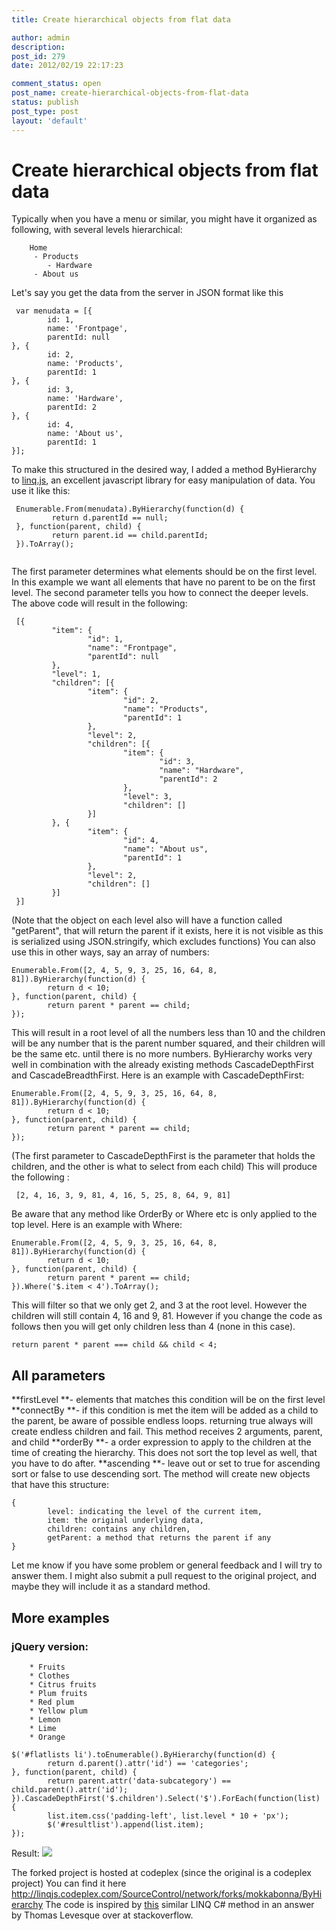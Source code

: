 ```yaml
---
title: Create hierarchical objects from flat data

author: admin
description: 
post_id: 279
date: 2012/02/19 22:17:23

comment_status: open
post_name: create-hierarchical-objects-from-flat-data
status: publish
post_type: post
layout: 'default'
---
```


# Create hierarchical objects from flat data

Typically when you have a menu or similar, you might have it organized as following, with several levels hierarchical: 
		
		
		Home
		 - Products
			- Hardware
		 - About us
		

Let's say you get the data from the server in JSON format like this 
```
 var menudata = [{
		id: 1,
		name: 'Frontpage',
		parentId: null
}, {
		id: 2,
		name: 'Products',
		parentId: 1
}, {
		id: 3,
		name: 'Hardware',
		parentId: 2
}, {
		id: 4,
		name: 'About us',
		parentId: 1
}];

```
 To make this structured in the desired way, I added a method ByHierarchy to [linq.js](http://linqjs.codeplex.com/), an excellent javascript library for easy manipulation of data. You use it like this: 
```
 Enumerable.From(menudata).ByHierarchy(function(d) {
		 return d.parentId == null;
 }, function(parent, child) {
		 return parent.id == child.parentId;
 }).ToArray();
 
```
 The first parameter determines what elements should be on the first level. In this example we want all elements that have no parent to be on the first level. The second parameter tells you how to connect the deeper levels. The above code will result in the following: 
```
 [{
		 "item": {
				 "id": 1,
				 "name": "Frontpage",
				 "parentId": null
		 },
		 "level": 1,
		 "children": [{
				 "item": {
						 "id": 2,
						 "name": "Products",
						 "parentId": 1
				 },
				 "level": 2,
				 "children": [{
						 "item": {
								 "id": 3,
								 "name": "Hardware",
								 "parentId": 2
						 },
						 "level": 3,
						 "children": []
				 }]
		 }, {
				 "item": {
						 "id": 4,
						 "name": "About us",
						 "parentId": 1
				 },
				 "level": 2,
				 "children": []
		 }]
 }]
```
 (Note that the object on each level also will have a function called "getParent", that will return the parent if it exists, here it is not visible as this is serialized using JSON.stringify, which excludes functions) You can also use this in other ways, say an array of numbers: 
```
Enumerable.From([2, 4, 5, 9, 3, 25, 16, 64, 8, 81]).ByHierarchy(function(d) {
		return d < 10;
}, function(parent, child) {
		return parent * parent == child;
});
```
 This will result in a root level of all the numbers less than 10 and the children will be any number that is the parent number squared, and their children will be the same etc. until there is no more numbers. ByHierarchy works very well in combination with the already existing methods CascadeDepthFirst and CascadeBreadthFirst. Here is an example with CascadeDepthFirst: 
```
Enumerable.From([2, 4, 5, 9, 3, 25, 16, 64, 8, 81]).ByHierarchy(function(d) {
		return d < 10;
}, function(parent, child) {
		return parent * parent == child;
});
```
 (The first parameter to CascadeDepthFirst is the parameter that holds the children, and the other is what to select from each child) This will produce the following : 
```
 [2, 4, 16, 3, 9, 81, 4, 16, 5, 25, 8, 64, 9, 81] 
```
 Be aware that any method like OrderBy or Where etc is only applied to the top level. Here is an example with Where: 
```
Enumerable.From([2, 4, 5, 9, 3, 25, 16, 64, 8, 81]).ByHierarchy(function(d) {
		return d < 10;
}, function(parent, child) {
		return parent * parent == child;
}).Where('$.item < 4').ToArray();
```
 This will filter so that we only get 2, and 3 at the root level. However the children will still contain 4, 16 and 9, 81. However if you change the code as follows then you will get only children less than 4 (none in this case). 
```
return parent * parent === child && child < 4;
```

## All parameters 

 **firstLevel **\- elements that matches this condition will be on the first level 
 **connectBy **\- if this condition is met the item will be added as a child to the parent, be aware of possible endless loops. returning true always will create endless children and fail. This method receives 2 arguments, parent, and child 
 **orderBy **\- a order expression to apply to the children at the time of creating the hierarchy. This does not sort the top level as well, that you have to do after. 
 **ascending **\- leave out or set to true for ascending sort or false to use descending sort. The method will create new objects that have this structure: 
```
{
		level: indicating the level of the current item,
		item: the original underlying data,
		children: contains any children,
		getParent: a method that returns the parent if any
}
```
 
 Let me know if you have some problem or general feedback and I will try to answer them. I might also submit a pull request to the original project, and maybe they will include it as a standard method. 

## More examples

### jQuery version: 

```
	* Fruits
	* Clothes
	* Citrus fruits
	* Plum fruits
	* Red plum
	* Yellow plum
	* Lemon
	* Lime
	* Orange
```
 
```
$('#flatlists li').toEnumerable().ByHierarchy(function(d) {
		return d.parent().attr('id') == 'categories';
}, function(parent, child) {
		return parent.attr('data-subcategory') == child.parent().attr('id');
}).CascadeDepthFirst('$.children').Select('$').ForEach(function(list) {
		list.item.css('padding-left', list.level * 10 + 'px');
		$('#resultlist').append(list.item);
});
```

Result: ![](../images/listexample.png)

The forked project is hosted at codeplex (since the original is a codeplex project) You can find it here <http://linqjs.codeplex.com/SourceControl/network/forks/mokkabonna/ByHierarchy> The code is inspired by [this](http://stackoverflow.com/a/3758955/94394) similar LINQ C# method in an answer by Thomas Levesque over at stackoverflow.
